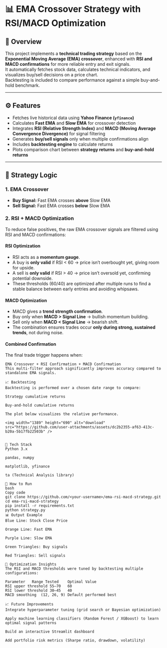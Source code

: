 # 📊 EMA Crossover Strategy with RSI/MACD Optimization

## 🧠 Overview
This project implements a **technical trading strategy** based on the **Exponential Moving Average (EMA) crossover**, enhanced with **RSI and MACD confirmations** for more reliable entry and exit signals.  
It automatically fetches stock data, calculates technical indicators, and visualizes buy/sell decisions on a price chart.  
Backtesting is included to compare performance against a simple buy-and-hold benchmark.

---

## ⚙️ Features
- Fetches live historical data using **Yahoo Finance (`yfinance`)**
- Calculates **Fast EMA** and **Slow EMA** for crossover detection
- Integrates **RSI (Relative Strength Index)** and **MACD (Moving Average Convergence Divergence)** for signal filtering
- Generates **buy/sell signals** only when multiple confirmations align
- Includes **backtesting engine** to calculate returns
- Plots comparison chart between **strategy returns** and **buy-and-hold returns**

---

## 🧩 Strategy Logic

### 1. **EMA Crossover**
- **Buy Signal:** Fast EMA crosses **above** Slow EMA  
- **Sell Signal:** Fast EMA crosses **below** Slow EMA  

### 2. **RSI + MACD Optimization**
To reduce false positives, the raw EMA crossover signals are filtered using RSI and MACD confirmations:

#### **RSI Optimization**
- RSI acts as a **momentum gauge**.  
- A buy is **only valid** if RSI < 60 → price isn’t overbought yet, giving room for upside.  
- A sell is **only valid** if RSI > 40 → price isn’t oversold yet, confirming potential downside.  
- These thresholds (60/40) are optimized after multiple runs to find a stable balance between early entries and avoiding whipsaws.

#### **MACD Optimization**
- MACD gives a **trend strength confirmation**.  
- Buy only when **MACD > Signal Line** → bullish momentum building.  
- Sell only when **MACD < Signal Line** → bearish shift.  
- The combination ensures trades occur **only during strong, sustained trends**, not during noise.

#### **Combined Confirmation**
The final trade trigger happens when:
```text
EMA Crossover + RSI Confirmation + MACD Confirmation
This multi-filter approach significantly improves accuracy compared to standalone EMA signals.

📈 Backtesting
Backtesting is performed over a chosen date range to compare:

Strategy cumulative returns

Buy-and-hold cumulative returns

The plot below visualizes the relative performance.

<img width="1389" height="690" alt="download" src="https://github.com/user-attachments/assets/dc2b2355-af63-413c-b20a-5b17fb22503b" />


🧰 Tech Stack
Python 3.x

pandas, numpy

matplotlib, yfinance

ta (Technical Analysis library)

🚀 How to Run
bash
Copy code
git clone https://github.com/<your-username>/ema-rsi-macd-strategy.git
cd ema-rsi-macd-strategy
pip install -r requirements.txt
python strategy.py
📊 Output Example
Blue Line: Stock Close Price

Orange Line: Fast EMA

Purple Line: Slow EMA

Green Triangles: Buy signals

Red Triangles: Sell signals

🔧 Optimization Insights
The RSI and MACD thresholds were tuned by backtesting multiple configurations:

Parameter	Range Tested	Optimal Value
RSI upper threshold	55–70	60
RSI lower threshold	30–45	40
MACD smoothing	(12, 26, 9)	Default performed best

📈 Future Improvements
Integrate hyperparameter tuning (grid search or Bayesian optimization)

Apply machine learning classifiers (Random Forest / XGBoost) to learn optimal signal patterns

Build an interactive Streamlit dashboard

Add portfolio risk metrics (Sharpe ratio, drawdown, volatility)
